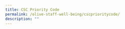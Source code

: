```yaml
---
title: CSC Priority Code
permalink: /olive-staff-well-being/cscprioritycode/
description: ""
---
```

